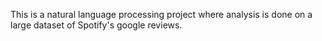 This is a natural language processing project where analysis is done on a large dataset of Spotify's google reviews.
